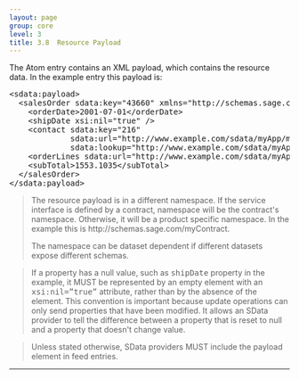 ```yaml
---
layout: page
group: core
level: 3
title: 3.8  Resource Payload
---
```


The Atom entry contains an XML payload, which contains the resource data. In
the example entry this payload is:

<pre>&lt;sdata:payload&gt;
  &lt;salesOrder sdata:key="43660" xmlns="http://schemas.sage.com/myContract"&gt;
    &lt;orderDate&gt;2001-07-01&lt;/orderDate&gt;
    &lt;shipDate xsi:nil="true" /&gt;
    &lt;contact sdata:key="216" 
             sdata:url="http://www.example.com/sdata/myApp/myContract/-/contacts('216')" 
             sdata:lookup="http://www.example.com/sdata/myApp/myContract/-/contacts"/&gt;
    &lt;orderLines sdata:url="http://www.example.com/sdata/myApp/myContract/-/salesOrderLines?where=salesOrderID%20eq%2043660"/&gt;
    &lt;subTotal&gt;1553.1035&lt;/subTotal&gt;
  &lt;/salesOrder&gt;
&lt;/sdata:payload&gt;</pre>

<blockquote class="note">The resource payload is in a different namespace. If the service
interface is defined by a contract, namespace will be the contract's namespace.
Otherwise, it will be a product specific namespace. In the example this
is&nbsp;http://schemas.sage.com/myContract. 

The namespace can&nbsp;be dataset dependent if different datasets expose different
schemas.</blockquote>

<blockquote class="note">If a property has a null value, such as <tt>shipDate</tt>
property in the example, it MUST be represented by an empty element with an
<tt>xsi:nil=”true”</tt> attribute, rather than by the absence of the element.
This convention is important because update operations can only send&nbsp;properties
that have been modified. It&nbsp;allows an SData provider to tell the difference
between a property that&nbsp;is reset to null and a property that doesn't change
value.</blockquote>

<blockquote class="compliance">Unless stated otherwise, SData providers MUST include the
payload element in feed entries.</blockquote>

* * *